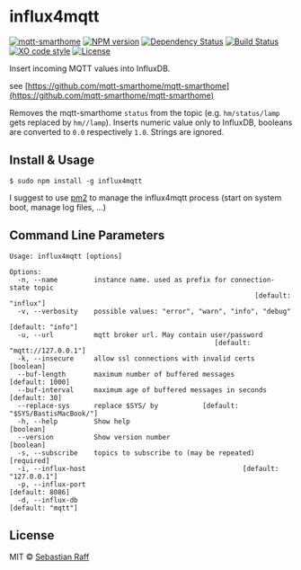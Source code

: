# influx4mqtt

[![mqtt-smarthome](https://img.shields.io/badge/mqtt-smarthome-blue.svg)](https://github.com/mqtt-smarthome/mqtt-smarthome)
[![NPM version](https://badge.fury.io/js/influx4mqtt.svg)](http://badge.fury.io/js/influx4mqtt)
[![Dependency Status](https://img.shields.io/gemnasium/hobbyquaker/influx4mqtt.svg?maxAge=2592000)](https://gemnasium.com/github.com/hobbyquaker/influx4mqtt)
[![Build Status](https://travis-ci.org/hobbyquaker/influx4mqtt.svg?branch=master)](https://travis-ci.org/hobbyquaker/influx4mqtt)
[![XO code style](https://img.shields.io/badge/code_style-XO-5ed9c7.svg)](https://github.com/sindresorhus/xo)
[![License][mit-badge]][mit-url]

Insert incoming MQTT values into InfluxDB.

see [https://github.com/mqtt-smarthome/mqtt-smarthome](https://github.com/mqtt-smarthome/mqtt-smarthome)

Removes the mqtt-smarthome `status` from the topic (e.g. `hm/status/lamp` gets replaced by `hm//lamp`). Inserts numeric
value only to InfluxDB, booleans are converted to `0.0` respectively `1.0`. Strings are ignored.


## Install & Usage

`$ sudo npm install -g influx4mqtt`

I suggest to use [pm2](http://pm2.keymetrics.io/) to manage the influx4mqtt process (start on system boot, manage log 
files, ...)


## Command Line Parameters

```
Usage: influx4mqtt [options]
   
Options:
  -n, --name         instance name. used as prefix for connection-state topic
                                                             [default: "influx"]
  -v, --verbosity    possible values: "error", "warn", "info", "debug"
                                                               [default: "info"]
  -u, --url          mqtt broker url. May contain user/password
                                                   [default: "mqtt://127.0.0.1"]
  -k, --insecure     allow ssl connections with invalid certs          [boolean]
  --buf-length       maximum number of buffered messages         [default: 1000]
  --buf-interval     maximum age of buffered messages in seconds   [default: 30]
  --replace-sys      replace $SYS/ by           [default: "$SYS/BastisMacBook/"]
  -h, --help         Show help                                         [boolean]
  --version          Show version number                               [boolean]
  -s, --subscribe    topics to subscribe to (may be repeated)         [required]
  -i, --influx-host                                       [default: "127.0.0.1"]
  -p, --influx-port                                              [default: 8086]
  -d, --influx-db                                              [default: "mqtt"]
```


## License

MIT © [Sebastian Raff](https://github.com/hobbyquaker)

[mit-badge]: https://img.shields.io/badge/License-MIT-blue.svg?style=flat
[mit-url]: LICENSE

